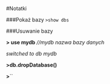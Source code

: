 #Notatki

###Pokaż bazy 
``>show dbs ``

###Usuwanie bazy

**> use mydb**   *//mydb nazwa bazy danych*

*switched to db mydb*

**>db.dropDatabase()**

**>**``
